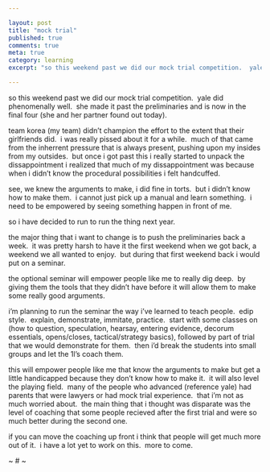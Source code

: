 ```yaml
---

layout: post
title: "mock trial"
published: true
comments: true
meta: true
category: learning
excerpt: "so this weekend past we did our mock trial competition.  yale did phenomenally well.  she made it past the preliminaries and is now in the final four (she and her partner found out today). "

---
```


so this weekend past we did our mock trial competition.  yale did phenomenally well.  she made it past the preliminaries and is now in the final four (she and her partner found out today).  

team korea (my team) didn’t champion the effort to the extent that their girlfriends did.  i was really pissed about it for a while.  much of that came from the inherrent pressure that is always present, pushing upon my insides from my outsides.  but once i got past this i really started to unpack the dissappointment i realized that much of my dissappointment was because when i didn’t know the procedural possibilities i felt handcuffed.  

see, we knew the arguments to make, i did fine in torts.  but i didn’t know how to make them.  i cannot just pick up a manual and learn something.  i need to be empowered by seeing something happen in front of me.  

so i have decided to run to run the thing next year.  

the major thing that i want to change is to push the preliminaries back a week.  it was pretty harsh to have it the first weekend when we got back, a weekend we all wanted to enjoy.  but during that first weekend back i would put on a seminar.

the optional seminar will empower people like me to really dig deep.  by giving them the tools that they didn’t have before it will allow them to make some really good arguments.  

i’m planning to run the seminar the way i’ve learned to teach people.  edip style.  explain, demonstrate, immitate, practice.  start with some classes on (how to question, speculation, hearsay, entering evidence, decorum essentials, opens/closes, tactical/strategy basics), followed by part of trial that we would demonstrate for them.  then i’d break the students into small groups and let the 1l’s coach them.

this will empower people like me that know the arguments to make but get a little handicapped because they don’t know how to make it.  it will also level the playing field.  many of the people who advanced (reference yale) had parents that were lawyers or had mock trial experience.  that i’m not as much worried about.  the main thing that i thought was disparate was the level of coaching that some people recieved after the first trial and were so much better during the second one.

if you can move the coaching up front i think that people will get much more out of it.  i have a lot yet to work on this.  more to come.

~ # ~